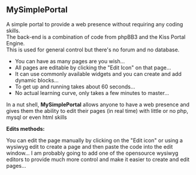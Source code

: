 MySimplePortal
--------------

A simple portal to provide a web presence without requiring any coding skills.   
The back-end is a combination of code from phpBB3 and the Kiss Portal Engine.  
This is used for general control but there's no forum and no database.

* You can have as many pages are you wish...
* All pages are editable by clicking the "Edit Icon" on that page...
* It can use commonly available widgets and you can create and add dynamic blocks...
* To get up and running takes about 60 seconds...
* No actual learning curve, only takes a few minutes to master...

In a nut shell, **MySimplePortal** allows anyone to have a web presence and gives them the ability to edit their pages (in real time) with little or no php, mysql or even html skills

**Edits methods:**

You can edit the page manually by clicking on the "Edit icon" or using a wysiwyg edit to create a page and then paste the code into the edit window... I am probably going to add one of the opensource wysiwyg editors to provide much more control and make it easier to create and edit pages...